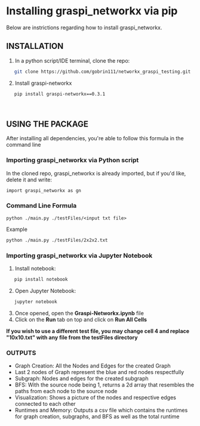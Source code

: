 <h1>Installing graspi_networkx via pip</h1>
<p>Below are instrictions regarding how to install graspi_networkx.</p>

## INSTALLATION
1. In a python script/IDE terminal, clone the repo:
```bash
   git clone https://github.com/gobrin111/networkx_graspi_testing.git
```

2. Install graspi-networkx
```bash
   pip install graspi-networkx==0.3.1
```
<br>
<h2>USING THE PACKAGE</h2>
<p>After installing all dependencies, you're able to follow this formula in the command line</p>
<h3>Importing graspi_networkx via Python script</h3>

In the cloned repo, graspi_networkx is already imported, but if you'd like, delete it and write:
```bash
import graspi_networkx as gn
```
### Command Line Formula
`python ./main.py ./testFiles/<input txt file>`

Example
```bash
python ./main.py ./testFiles/2x2x2.txt
```

### Importing graspi_networkx via Jupyter Notebook
1. Install notebook:
```bash
   pip install notebook
   ```
2. Open Jupyter Notebook:
```bash
   jupyter notebook
   ```
3. Once opened, open the **Graspi-Networkx.ipynb** file
4. Click on the **Run** tab on top and click on **Run All Cells**

**If you wish to use a different test file, you may change cell 4 and replace "10x10.txt" with any file from the testFiles directory**

<h3>OUTPUTS</h3>
<ul>
   <li>Graph Creation: All the Nodes and Edges for the created Graph</li>
   <li>Last 2 nodes of Graph represent the blue and red nodes respectfully</li>
   <li>Subgraph: Nodes and edges for the created subgraph</li>
   <li>BFS: With the source node being 1, returns a 2d array that resembles the paths from each node to the source node</li>
   <li>Visualization: Shows a picture of the nodes and respective edges connected to each other</li>
   <li>Runtimes and Memory: Outputs a csv file which contains the runtimes for graph creation, subgraphs, and BFS as well as the total runtime</li>
</ul>
